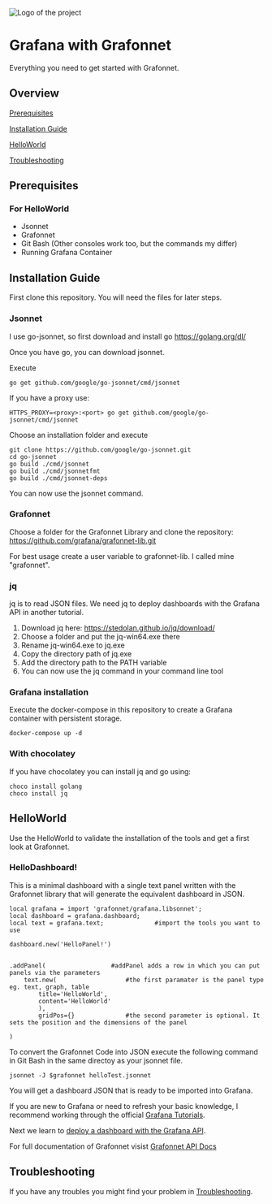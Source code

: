 ![Logo of the project](https://cdn.freelogovectors.net/wp-content/uploads/2018/07/grafana-logo.png)

# Grafana with Grafonnet

Everything you need to get started with Grafonnet. 

## Overview

[Prerequisites](#prerequisites)

[Installation Guide](#Installation-guide)


[HelloWorld](#helloworld)

[Troubleshooting](#troubleshooting)



## Prerequisites

### For HelloWorld
- Jsonnet
- Grafonnet
- Git Bash (Other consoles work too, but the commands my differ)
- Running Grafana Container

## Installation Guide

First clone this repository. You will need the files for later steps.

### Jsonnet
I use go-jsonnet, so first download and install go https://golang.org/dl/

Once you have go, you can download jsonnet.

Execute
```
go get github.com/google/go-jsonnet/cmd/jsonnet
```
If you have a proxy use:
```
HTTPS_PROXY=<proxy>:<port> go get github.com/google/go-jsonnet/cmd/jsonnet
```


Choose an installation folder and execute
```
git clone https://github.com/google/go-jsonnet.git
cd go-jsonnet
go build ./cmd/jsonnet
go build ./cmd/jsonnetfmt
go build ./cmd/jsonnet-deps
```
You can now use the jsonnet command.

### Grafonnet

Choose a folder for the Grafonnet Library and clone the repository: https://github.com/grafana/grafonnet-lib.git

For best usage create a user variable to grafonnet-lib. I called mine "grafonnet".

### jq

jq is to read JSON files. We need jq to deploy dashboards with the Grafana API in another tutorial.

1. Download jq here: https://stedolan.github.io/jq/download/
2. Choose a folder and put the jq-win64.exe there
3. Rename jq-win64.exe to jq.exe
4. Copy the directory path of jq.exe
5. Add the directory path to the PATH variable
6. You can now use the jq command in your command line tool


### Grafana installation
Execute the docker-compose in this repository to create a Grafana container with persistent storage.
```shell
docker-compose up -d
```

### With chocolatey

If you have chocolatey you can install jq and go using:
```
choco install golang
choco install jq
```

## HelloWorld

Use the HelloWorld to validate the installation of the tools and get a first look at Grafonnet.

### HelloDashboard!

This is a minimal dashboard with a single text panel written with the Grafonnet library that will generate the equivalent dashboard in JSON.

```jsonnet
local grafana = import 'grafonnet/grafana.libsonnet';
local dashboard = grafana.dashboard;
local text = grafana.text;	            #import the tools you want to use				

dashboard.new('HelloPanel!')


.addPanel(				    #addPanel adds a row in which you can put panels via the parameters						
    text.new(				    #the first paramater is the panel type eg. text, graph, table
        title='HelloWorld',
        content='HelloWorld'
        ),
        gridPos={}			    #the second parameter is optional. It sets the position and the dimensions of the panel

)
 ```
To convert the Grafonnet Code into JSON execute the following command in Git Bash in the same directoy as your jsonnet file.

```shell
jsonnet -J $grafonnet helloTest.jsonnet 
```
You will get a dashboard JSON that is ready to be imported into Grafana.

If you are new to Grafana or need to refresh your basic knowledge, I recommend working through the official [Grafana Tutorials](https://grafana.com/tutorials/grafana-fundamentals/).

Next we learn to [deploy a dashboard with the Grafana API](https://github.com/Sarabor/Grafana/tree/main/deployment).

For full documentation of Grafonnet visist [Grafonnet API Docs](https://grafana.github.io/grafonnet-lib/api-docs/)

## Troubleshooting

If you have any troubles you might find your problem in [Troubleshooting](https://github.com/Sarabor/Grafana/tree/main/troubleshooting).





